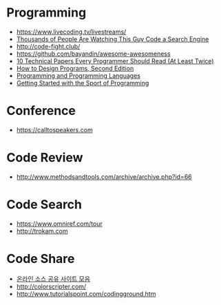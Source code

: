 Programming
===========
* https://www.livecoding.tv/livestreams/
* [Thousands of People Are Watching This Guy Code a Search Engine](http://motherboard.vice.com/read/thousands-of-people-are-watching-this-guy-code-a-search-engine)
* http://code-fight.club/
* https://github.com/bayandin/awesome-awesomeness
* [10 Technical Papers Every Programmer Should Read (At Least Twice)](http://blog.fogus.me/2011/09/08/10-technical-papers-every-programmer-should-read-at-least-twice/)
* [How to Design Programs, Second Edition](http://www.ccs.neu.edu/home/matthias/HtDP2e/)
* [Programming and Programming Languages](http://papl.cs.brown.edu/2014/)
* [Getting Started with the Sport of Programming](http://sportprogramming.blogspot.in/2014/07/getting-started-with-sport-of.html)

# Conference
* https://calltospeakers.com

# Code Review
* http://www.methodsandtools.com/archive/archive.php?id=66

# Code Search
* https://www.omniref.com/tour
* http://trokam.com

# Code Share
* [온라인 소스 공유 사이트 모음](http://sunnykwak.tistory.com/98)
* http://colorscripter.com/
* http://www.tutorialspoint.com/codingground.htm
